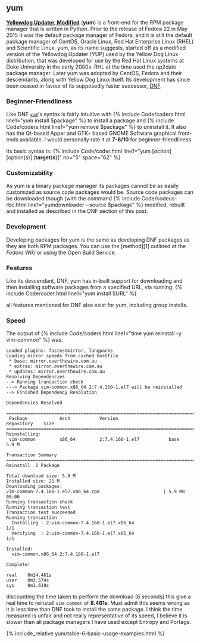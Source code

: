 ## yum
[**Yellowdog Updater, Modified**](http://yum.baseurl.org/) (**yum**) is a front-end for the RPM package manager that is written in Python. Prior to the release of Fedora 22 in May 2015 it was the default package manager of Fedora, and it is still the default package manager of CentOS, Oracle Linux, Red Hat Enterprise Linux (RHEL) and Scientific Linux. yum, as its name suggests, started off as a modified version of the Yellowdog Updater (YUP) used by the Yellow Dog Linux distribution, that was developed for use by the Red Hat Linux systems at Duke University in the early 2000s. RHL at the time used the up2date package manager. Later yum was adopted by CentOS, Fedora and their descendants, along with Yellow Dog Linux itself. Its development has since been ceased in favour of its supposedly faster successor, [DNF](#dnf).

### Beginner-Friendliness
Like DNF [`yum`](https://fusion809.github.io/man/yum.8.html)'s syntax is fairly intuitive with {% include Code/coders.html line1="yum install $package" %} to install a package and {% include Code/coders.html line1="yum remove $package" %} to uninstall it. It also has the Qt-based Apper and GTK+ based GNOME Software graphical front-ends available. I would personally rate it at **7-8/10** for beginner-friendliness.

Its basic syntax is:
{% include Code/coder.html line1="yum [<i>action</i>] [option(s)] [<b>target</b>(<b>s</b>)]" no="5" space="62" %}

### Customizability
As yum is a binary package manager its packages cannot be as easily customized as source code packages would be. Source code packages can be downloaded though (with the command {% include Code/codeus-rbc.html line1="yumdownloader &#8208;&#8208;source $package" %} modified, rebuilt and installed as described in the DNF section of this post.

### Development
Developing packages for yum is the same as developing DNF packages as they are both RPM packages. You can use the [method][1] outlined at the *Fedora Wiki* or using the Open Build Service.

### Features
Like its descendant, DNF, yum has in-built support for downloading and then installing software packages from a specified URL, via running:
{% include Code/coder.html line1="yum install $URL" %}

all features mentioned for DNF also exist for yum, including group installs.

### Speed
The output of {% include Code/coders.html line1="time yum reinstall -y vim-common" %} was:

~~~
Loaded plugins: fastestmirror, langpacks
Loading mirror speeds from cached hostfile
 * base: mirror.overthewire.com.au
 * extras: mirror.overthewire.com.au
 * updates: mirror.overthewire.com.au
Resolving Dependencies
--> Running transaction check
---> Package vim-common.x86_64 2:7.4.160-1.el7 will be reinstalled
--> Finished Dependency Resolution

Dependencies Resolved

================================================================================
 Package            Arch           Version                   Repository    Size
================================================================================
Reinstalling:
 vim-common         x86_64         2:7.4.160-1.el7           base         5.9 M

Transaction Summary
================================================================================
Reinstall  1 Package

Total download size: 5.9 M
Installed size: 21 M
Downloading packages:
vim-common-7.4.160-1.el7.x86_64.rpm                        | 5.9 MB   00:06     
Running transaction check
Running transaction test
Transaction test succeeded
Running transaction
  Installing : 2:vim-common-7.4.160-1.el7.x86_64                            1/1
  Verifying  : 2:vim-common-7.4.160-1.el7.x86_64                            1/1

Installed:
  vim-common.x86_64 2:7.4.160-1.el7                                             

Complete!

real    0m14.461s
user    0m3.574s
sys     0m1.619s
~~~

discounting the time taken to perform the download (6 seconds) this give a real time to reinstall `vim-common` of **8.461s**. Must admit this seems wrong as it is less time than DNF took to install the same package. I think the time measured is unfair and not really representative of its speed, I believe it is slower than all package managers I have used except Entropy and Portage.

{% include_relative yum/table-6-basic-usage-examples.html %}
